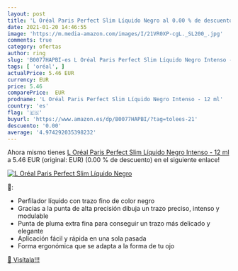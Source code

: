 ```yaml
---
layout: post
title: 'L Oréal Paris Perfect Slim Líquido Negro al 0.00 % de descuento'
date: 2021-01-20 14:46:55
image: 'https://m.media-amazon.com/images/I/21VR0XP-cgL._SL200_.jpg'
comments: true
category: ofertas
author: ring
slug: 'B0077HAPBI-es L Oréal Paris Perfect Slim Líquido Negro Intenso - 12 ml'
tags: [ 'oréal', ]
actualPrice: 5.46 EUR
currency: EUR
price: 5.46
comparePrice:  EUR
prodname: 'L Oréal Paris Perfect Slim Líquido Negro Intenso - 12 ml'
country: 'es'
flag: '🇪🇸'
buyurl: 'https://www.amazon.es/dp/B0077HAPBI/?tag=tolees-21'
descuento: '0.00'
average: '4.974292035398232'
---
```


Ahora mismo tienes [L Oréal Paris Perfect Slim Líquido Negro Intenso - 12 ml](https://www.amazon.es/dp/B0077HAPBI/?tag=tolees-21) a 5.46 EUR (original:  EUR) (0.00 %  de descuento) en el siguiente enlace!

[![L Oréal Paris Perfect Slim Líquido Negro](https://m.media-amazon.com/images/I/21VR0XP-cgL._SL200_.jpg)](https://www.amazon.es/dp/B0077HAPBI/?tag=tolees-21)

🔎:

- Perfilador líquido con trazo fino de color negro
- Gracias a la punta de alta precisión dibuja un trazo preciso, intenso y modulable
- Punta de pluma extra fina para conseguir un trazo más delicado y elegante
- Aplicación fácil y rápida en una sola pasada
- Forma ergonómica que se adapta a la forma de tu ojo

[🛒 Visítala!!!](https://www.amazon.es/dp/B0077HAPBI/?tag=tolees-21)
